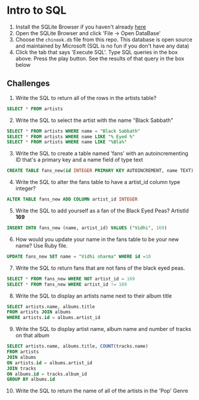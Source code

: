 # Intro to SQL

1. Install the SQLite Browser if you haven't already [here](http://sqlitebrowser.org/)
2. Open the SQLite Browser and click 'File -> Open DataBase'
3. Choose the `chinook.db` file from this repo. This database is open source and maintained by Microsoft (SQL is no fun if you don't have any data)
4. Click the tab that says 'Execute SQL'. Type SQL queries in the box above. Press the play button. See the results of that query in the box below

## Challenges

1. Write the SQL to return all of the rows in the artists table?

```SQL
SELECT * FROM artists
```

2. Write the SQL to select the artist with the name "Black Sabbath"

```SQL
SELECT * FROM artists WHERE name = "Black Sabbath"
SELECT * FROM artists WHERE name LIKE "% Eyed %"
SELECT * FROM artists WHERE name LIKE "%Bla%"
```

3. Write the SQL to create a table named 'fans' with an autoincrementing ID that's a primary key and a name field of type text

```sql
CREATE TABLE fans_new(id INTEGER PRIMARY KEY AUTOINCREMENT, name TEXT)
```

4. Write the SQL to alter the fans table to have a artist_id column type integer?

```sql
ALTER TABLE fans_new ADD COLUMN artist_id INTEGER
```

5. Write the SQL to add yourself as a fan of the Black Eyed Peas? ArtistId **169**

```sql
INSERT INTO fans_new (name, artist_id) VALUES ("Vidhi", 169)
```

6. How would you update your name in the fans table to be your new name? Use Ruby file.

```sql
UPDATE fans_new SET name = "Vidhi sharma" WHERE id =10
```

7. Write the SQL to return fans that are not fans of the black eyed peas.

```sql
SELECT * FROM fans_new WHERE NOT artist_id = 169
SELECT * FROM fans_new WHERE artist_id != 169
```

8. Write the SQL to display an artists name next to their album title

```sql
SELECT artists.name, albums.title 
FROM artists JOIN albums 
WHERE artists.id = albums.artist_id
```

9. Write the SQL to display artist name, album name and number of tracks on that album

```sql
SELECT artists.name, albums.title, COUNT(tracks.name) 
FROM artists
JOIN albums
ON artists.id = albums.artist_id
JOIN tracks
ON albums.id = tracks.album_id
GROUP BY albums.id
```

10. Write the SQL to return the name of all of the artists in the 'Pop' Genre

```sql

```

